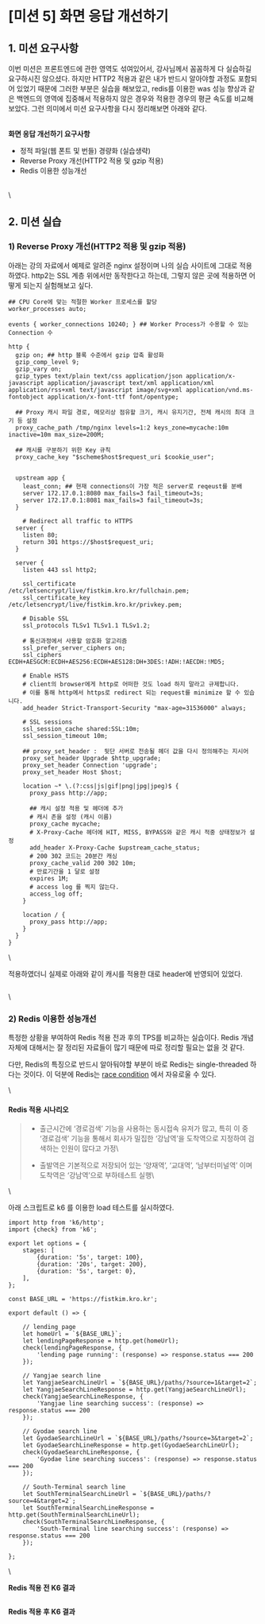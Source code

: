# \[미션 5] 화면 응답 개선하기

## 1. 미션 요구사항 <a href="#1" id="1"></a>

이번 미션은 프론트엔드에 관한 영역도 섞여있어서, 강사님께서 꼼꼼하게 다 실습하길 요구하시진 않으셨다. 하지만 HTTP2 적용과 같은 내가 반드시 알아야할 과정도 포함되어 있었기 때문에 그러한 부분은 실습을 해보았고, redis를 이용한 was 성능 향상과 같은 백엔드의 영역에 집중해서 적용하지 않은 경우와 적용한 경우의 평균 속도를 비교해보았다. 그런 의미에서 미션 요구사항을 다시 정리해보면 아래와 같다.

\
**화면 응답 개선하기 요구사항**

* 정적 파일(웹 폰트 및 번들) 경량화 (실습생략)
* Reverse Proxy 개선(HTTP2 적용 및 gzip 적용)
* Redis 이용한 성능개선

\
\


## 2. 미션 실습 <a href="#2" id="2"></a>

### **1) Reverse Proxy 개선(HTTP2 적용 및 gzip 적용)**

아래는 강의 자료에서 예제로 알려준 nginx 설정이며 나의 실습 사이트에 그대로 적용하였다. http2는 SSL 계층 위에서만 동작한다고 하는데, 그렇지 않은 곳에 적용하면 어떻게 되는지 실험해보고 싶다.

```
## CPU Core에 맞는 적절한 Worker 프로세스를 할당
worker_processes auto;

events { worker_connections 10240; } ## Worker Process가 수용할 수 있는 Connection 수

http {
  gzip on; ## http 블록 수준에서 gzip 압축 활성화
  gzip_comp_level 9;
  gzip_vary on;
  gzip_types text/plain text/css application/json application/x-javascript application/javascript text/xml application/xml application/rss+xml text/javascript image/svg+xml application/vnd.ms-fontobject application/x-font-ttf font/opentype;

  ## Proxy 캐시 파일 경로, 메모리상 점유할 크기, 캐시 유지기간, 전체 캐시의 최대 크기 등 설정
  proxy_cache_path /tmp/nginx levels=1:2 keys_zone=mycache:10m inactive=10m max_size=200M;

  ## 캐시를 구분하기 위한 Key 규칙
  proxy_cache_key "$scheme$host$request_uri $cookie_user";


  upstream app {
    least_conn; ## 현재 connections이 가장 적은 server로 reqeust를 분배
    server 172.17.0.1:8080 max_fails=3 fail_timeout=3s;
    server 172.17.0.1:8081 max_fails=3 fail_timeout=3s;
  }

    # Redirect all traffic to HTTPS
  server {
    listen 80;
    return 301 https://$host$request_uri;
  }

  server {
    listen 443 ssl http2;

    ssl_certificate /etc/letsencrypt/live/fistkim.kro.kr/fullchain.pem;
    ssl_certificate_key /etc/letsencrypt/live/fistkim.kro.kr/privkey.pem;

    # Disable SSL
    ssl_protocols TLSv1 TLSv1.1 TLSv1.2;

    # 통신과정에서 사용할 암호화 알고리즘
    ssl_prefer_server_ciphers on;
    ssl_ciphers ECDH+AESGCM:ECDH+AES256:ECDH+AES128:DH+3DES:!ADH:!AECDH:!MD5;

    # Enable HSTS
    # client의 browser에게 http로 어떠한 것도 load 하지 말라고 규제합니다.
    # 이를 통해 http에서 https로 redirect 되는 request를 minimize 할 수 있습니다.
    add_header Strict-Transport-Security "max-age=31536000" always;

    # SSL sessions
    ssl_session_cache shared:SSL:10m;
    ssl_session_timeout 10m;

    ## proxy_set_header :  뒷단 서버로 전송될 헤더 값을 다시 정의해주는 지시어
    proxy_set_header Upgrade $http_upgrade;
    proxy_set_header Connection 'upgrade';
    proxy_set_header Host $host;

    location ~* \.(?:css|js|gif|png|jpg|jpeg)$ {
      proxy_pass http://app;

      ## 캐시 설정 적용 및 헤더에 추가
      # 캐시 존을 설정 (캐시 이름)
      proxy_cache mycache;
      # X-Proxy-Cache 헤더에 HIT, MISS, BYPASS와 같은 캐시 적중 상태정보가 설정
      add_header X-Proxy-Cache $upstream_cache_status;
      # 200 302 코드는 20분간 캐싱
      proxy_cache_valid 200 302 10m;
      # 만료기간을 1 달로 설정
      expires 1M;
      # access log 를 찍지 않는다.
      access_log off;
    }

    location / {
      proxy_pass http://app;
    }
  }
}
```

\


적용하였더니 실제로 아래와 같이 캐시를 적용한 대로 header에 반영되어 있었다.

<figure><img src="../../.gitbook/assets/image (33).png" alt=""><figcaption></figcaption></figure>

\


### **2) Redis 이용한 성능개선**

특정한 상황을 부여하여 Redis 적용 전과 후의 TPS를 비교하는 실습이다. Redis 개념 자체에 대해서는 잘 정리된 자료들이 많기 때문에 따로 정리할 필요는 없을 것 같다.

다만, Redis의 특징으로 반드시 알아둬야할 부분이 바로 Redis는 single-threaded 하다는 것이다. 이 덕분에 Redis는 [race condition](https://ko.wikipedia.org/wiki/%EA%B2%BD%EC%9F%81\_%EC%83%81%ED%83%9C) 에서 자유로울 수 있다.

\


#### **Redis 적용 시나리오**

> * 출근시간에 ‘경로검색’ 기능을 사용하는 동시접속 유저가 많고, 특히 이 중 ‘경로검색’ 기능을 통해서 회사가 밀집한 ‘강남역’을 도착역으로 지정하여 검색하는 인원이 많다고 가정\
>
> * 출발역은 기본적으로 저장되어 있는 ‘양재역’, ‘교대역’, ‘남부터미널역’ 이며 도착역은 ‘강남역’으로 부하테스트 실행\
>

\


아래 스크립트로 k6 를 이용한 load 테스트를 실시하였다.

```
import http from 'k6/http';
import {check} from 'k6';

export let options = {
    stages: [
        {duration: '5s', target: 100},
        {duration: '20s', target: 200},
        {duration: '5s', target: 0},
    ],
};

const BASE_URL = 'https://fistkim.kro.kr';

export default () => {

    // lending page
    let homeUrl = `${BASE_URL}`;
    let lendingPageResponse = http.get(homeUrl);
    check(lendingPageResponse, {
        'lending page running': (response) => response.status === 200
    });

    // Yangjae search line
    let YangjaeSearchLineUrl = `${BASE_URL}/paths/?source=1&target=2`;
    let YangjaeSearchLineResponse = http.get(YangjaeSearchLineUrl);
    check(YangjaeSearchLineResponse, {
        'Yangjae line searching success': (response) => response.status === 200
    });

    // Gyodae search line
    let GyodaeSearchLineUrl = `${BASE_URL}/paths/?source=3&target=2`;
    let GyodaeSearchLineResponse = http.get(GyodaeSearchLineUrl);
    check(GyodaeSearchLineResponse, {
        'Gyodae line searching success': (response) => response.status === 200
    });

    // South-Terminal search line
    let SouthTerminalSearchLineUrl = `${BASE_URL}/paths/?source=4&target=2`;
    let SouthTerminalSearchLineResponse = http.get(SouthTerminalSearchLineUrl);
    check(SouthTerminalSearchLineResponse, {
        'South-Terminal line searching success': (response) => response.status === 200
    });

};
```

\


**Redis 적용 전 K6 결과**

<figure><img src="../../.gitbook/assets/image (49).png" alt=""><figcaption></figcaption></figure>

**Redis 적용 후 K6 결과**

<figure><img src="../../.gitbook/assets/image (19).png" alt=""><figcaption></figcaption></figure>

